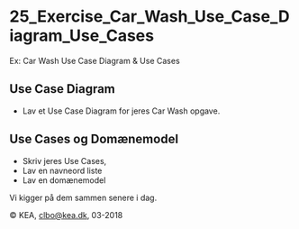 # 25_Exercise_Car_Wash_Use_Case_Diagram_Use_Cases
Ex: Car Wash Use Case Diagram &amp; Use Cases

## Use Case Diagram
* Lav et Use Case Diagram for jeres Car Wash opgave.

## Use Cases og  Domænemodel
* Skriv jeres Use Cases,
* Lav en navneord liste
* Lav en domænemodel

Vi kigger på dem sammen senere i dag.

© KEA, clbo@kea.dk, 03-2018


